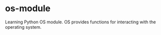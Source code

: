 # os-module
Learning Python OS module. OS provides functions for interacting with the operating system. 
